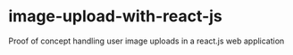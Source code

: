 # image-upload-with-react-js
Proof of concept handling user image uploads in a react.js web application
